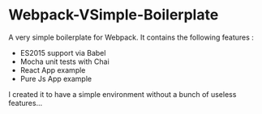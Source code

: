 # Webpack-VSimple-Boilerplate

A very simple boilerplate for Webpack. It contains the following features : 

  - ES2015 support via Babel
  - Mocha unit tests with Chai
  - React App example
  - Pure Js App example

I created it to have a simple environment without a bunch of useless features...
